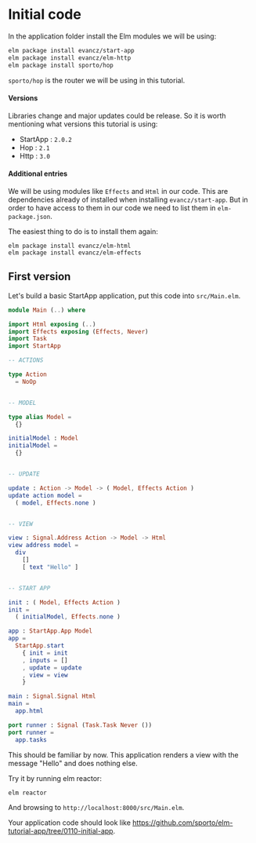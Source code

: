 # Initial code

In the application folder install the Elm modules we will be using:

```bash
elm package install evancz/start-app
elm package install evancz/elm-http
elm package install sporto/hop
```

`sporto/hop` is the router we will be using in this tutorial.

#### Versions

Libraries change and major updates could be release. So it is worth mentioning what versions this tutorial is using:

- StartApp : `2.0.2`
- Hop : `2.1`
- Http : `3.0`

#### Additional entries

We will be using modules like `Effects` and `Html` in our code. This are dependencies already of installed when installing `evancz/start-app`. But in order to have access to them in our code we need to list them in `elm-package.json`.

The easiest thing to do is to install them again:

```
elm package install evancz/elm-html
elm package install evancz/elm-effects
```

## First version

Let's build a basic StartApp application, put this code into `src/Main.elm`.

```elm
module Main (..) where

import Html exposing (..)
import Effects exposing (Effects, Never)
import Task
import StartApp

-- ACTIONS

type Action
  = NoOp


-- MODEL

type alias Model =
  {}

initialModel : Model
initialModel =
  {}


-- UPDATE

update : Action -> Model -> ( Model, Effects Action )
update action model =
  ( model, Effects.none )


-- VIEW

view : Signal.Address Action -> Model -> Html
view address model =
  div
    []
    [ text "Hello" ]


-- START APP

init : ( Model, Effects Action )
init =
  ( initialModel, Effects.none )

app : StartApp.App Model
app =
  StartApp.start
    { init = init
    , inputs = []
    , update = update
    , view = view
    }

main : Signal.Signal Html
main =
  app.html

port runner : Signal (Task.Task Never ())
port runner =
  app.tasks
```

This should be familiar by now. This application renders a view with the message "Hello" and does nothing else.

Try it by running elm reactor:

```
elm reactor
```

And browsing to `http://localhost:8000/src/Main.elm`. 

Your application code should look like <https://github.com/sporto/elm-tutorial-app/tree/0110-initial-app>.